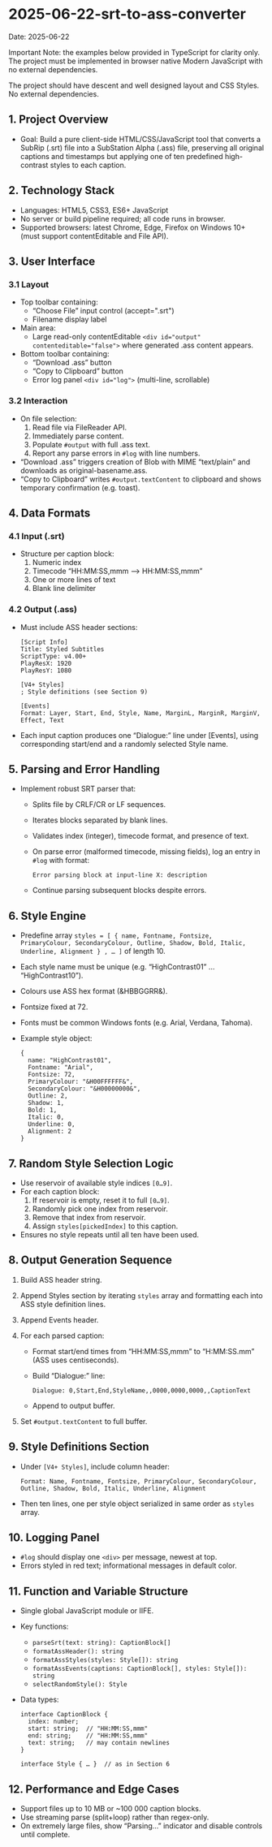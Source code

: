 # 2025-06-22-srt-to-ass-converter
Date: 2025-06-22

Important Note: the examples below provided in TypeScript for clarity only. The project must be implemented in browser native Modern JavaScript with no external dependencies. 

The project should have descent and well designed layout and CSS Styles. No external dependencies. 



## 1. Project Overview

- Goal: Build a pure client-side HTML/CSS/JavaScript tool that converts a SubRip (.srt) file into a SubStation Alpha (.ass) file, preserving all original captions and timestamps but applying one of ten predefined high-contrast styles to each caption.

## 2. Technology Stack

- Languages: HTML5, CSS3, ES6+ JavaScript
- No server or build pipeline required; all code runs in browser.
- Supported browsers: latest Chrome, Edge, Firefox on Windows 10+ (must support contentEditable and File API).

## 3. User Interface

### 3.1 Layout

- Top toolbar containing:
  - “Choose File” input control (accept=".srt")
  - Filename display label
- Main area:
  - Large read-only contentEditable `<div id="output" contenteditable="false">` where generated .ass content appears.
- Bottom toolbar containing:
  - “Download .ass” button
  - “Copy to Clipboard” button
  - Error log panel `<div id="log">` (multi-line, scrollable)

### 3.2 Interaction

- On file selection:
  1. Read file via FileReader API.
  2. Immediately parse content.
  3. Populate `#output` with full .ass text.
  4. Report any parse errors in `#log` with line numbers.
- “Download .ass” triggers creation of Blob with MIME “text/plain” and downloads as original-basename.ass.
- “Copy to Clipboard” writes `#output.textContent` to clipboard and shows temporary confirmation (e.g. toast).

## 4. Data Formats

### 4.1 Input (.srt)

- Structure per caption block:
  1. Numeric index
  2. Timecode “HH:MM:SS,mmm --> HH:MM:SS,mmm”
  3. One or more lines of text
  4. Blank line delimiter

### 4.2 Output (.ass)

- Must include ASS header sections:

  ```
  [Script Info]
  Title: Styled Subtitles
  ScriptType: v4.00+
  PlayResX: 1920
  PlayResY: 1080
  
  [V4+ Styles]
  ; Style definitions (see Section 9)
  
  [Events]
  Format: Layer, Start, End, Style, Name, MarginL, MarginR, MarginV, Effect, Text
  ```

- Each input caption produces one “Dialogue:” line under [Events], using corresponding start/end and a randomly selected Style name.

## 5. Parsing and Error Handling

- Implement robust SRT parser that:

  - Splits file by CRLF/CR or LF sequences.

  - Iterates blocks separated by blank lines.

  - Validates index (integer), timecode format, and presence of text.

  - On parse error (malformed timecode, missing fields), log an entry in `#log` with format:

    ```
    Error parsing block at input-line X: description
    ```

  - Continue parsing subsequent blocks despite errors.

## 6. Style Engine

- Predefine array `styles = [ { name, Fontname, Fontsize, PrimaryColour, SecondaryColour, Outline, Shadow, Bold, Italic, Underline, Alignment } , … ]` of length 10.

- Each style name must be unique (e.g. “HighContrast01” … “HighContrast10”).

- Colours use ASS hex format (&HBBGGRR&).

- Fontsize fixed at 72.

- Fonts must be common Windows fonts (e.g. Arial, Verdana, Tahoma).

- Example style object:

  ```
  {
    name: "HighContrast01",
    Fontname: "Arial",
    Fontsize: 72,
    PrimaryColour: "&H00FFFFFF&",
    SecondaryColour: "&H00000000&",
    Outline: 2,
    Shadow: 1,
    Bold: 1,
    Italic: 0,
    Underline: 0,
    Alignment: 2
  }
  ```

## 7. Random Style Selection Logic

- Use reservoir of available style indices `[0…9]`.
- For each caption block:
  1. If reservoir is empty, reset it to full `[0…9]`.
  2. Randomly pick one index from reservoir.
  3. Remove that index from reservoir.
  4. Assign `styles[pickedIndex]` to this caption.
- Ensures no style repeats until all ten have been used.

## 8. Output Generation Sequence

1. Build ASS header string.

2. Append Styles section by iterating `styles` array and formatting each into ASS style definition lines.

3. Append Events header.

4. For each parsed caption:

   - Format start/end times from “HH:MM:SS,mmm” to “H:MM:SS.mm” (ASS uses centiseconds).

   - Build “Dialogue:” line:

     ```
     Dialogue: 0,Start,End,StyleName,,0000,0000,0000,,CaptionText
     ```

   - Append to output buffer.

5. Set `#output.textContent` to full buffer.

## 9. Style Definitions Section

- Under `[V4+ Styles]`, include column header:

  ```
  Format: Name, Fontname, Fontsize, PrimaryColour, SecondaryColour, Outline, Shadow, Bold, Italic, Underline, Alignment
  ```

- Then ten lines, one per style object serialized in same order as `styles` array.

## 10. Logging Panel

- `#log` should display one `<div>` per message, newest at top.
- Errors styled in red text; informational messages in default color.

## 11. Function and Variable Structure

- Single global JavaScript module or IIFE.

- Key functions:

  - `parseSrt(text: string): CaptionBlock[]`
  - `formatAssHeader(): string`
  - `formatAssStyles(styles: Style[]): string`
  - `formatAssEvents(captions: CaptionBlock[], styles: Style[]): string`
  - `selectRandomStyle(): Style`

- Data types:

  ```
  interface CaptionBlock {
    index: number;
    start: string;  // "HH:MM:SS,mmm"
    end: string;    // "HH:MM:SS,mmm"
    text: string;   // may contain newlines
  }
  
  interface Style { … }  // as in Section 6
  ```

## 12. Performance and Edge Cases

- Support files up to 10 MB or ~100 000 caption blocks.
- Use streaming parse (split+loop) rather than regex-only.
- On extremely large files, show “Parsing…” indicator and disable controls until complete.
